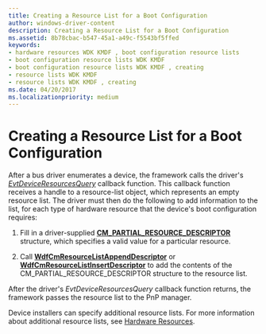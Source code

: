 ```yaml
---
title: Creating a Resource List for a Boot Configuration
author: windows-driver-content
description: Creating a Resource List for a Boot Configuration
ms.assetid: 8b78cbac-b547-45a1-a49c-f5543bf5ffed
keywords:
- hardware resources WDK KMDF , boot configuration resource lists
- boot configuration resource lists WDK KMDF
- boot configuration resource lists WDK KMDF , creating
- resource lists WDK KMDF
- resource lists WDK KMDF , creating
ms.date: 04/20/2017
ms.localizationpriority: medium
---
```


# Creating a Resource List for a Boot Configuration


After a bus driver enumerates a device, the framework calls the driver's [*EvtDeviceResourcesQuery*](https://msdn.microsoft.com/library/windows/hardware/ff540895) callback function. This callback function receives a handle to a resource-list object, which represents an empty resource list. The driver must then do the following to add information to the list, for each type of hardware resource that the device's boot configuration requires:

1.  Fill in a driver-supplied [**CM\_PARTIAL\_RESOURCE\_DESCRIPTOR**](https://msdn.microsoft.com/library/windows/hardware/ff541977) structure, which specifies a valid value for a particular resource.

2.  Call [**WdfCmResourceListAppendDescriptor**](https://msdn.microsoft.com/library/windows/hardware/ff545683) or [**WdfCmResourceListInsertDescriptor**](https://msdn.microsoft.com/library/windows/hardware/ff545698) to add the contents of the CM\_PARTIAL\_RESOURCE\_DESCRIPTOR structure to the resource list.

After the driver's *EvtDeviceResourcesQuery* callback function returns, the framework passes the resource list to the PnP manager.

Device installers can specify additional resource lists. For more information about additional resource lists, see [Hardware Resources](https://msdn.microsoft.com/library/windows/hardware/ff547012).

 

 






